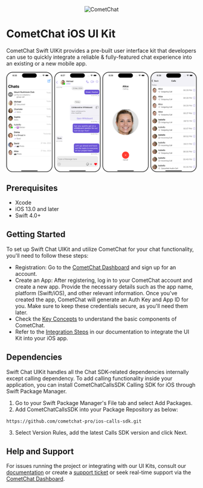 <p align="center">
  <img alt="CometChat" src="https://assets.cometchat.io/website/images/logos/banner.png">
</p>

# CometChat iOS UI Kit

CometChat Swift UIKit provides a pre-built user interface kit that developers can use to quickly integrate a reliable & fully-featured chat experience into an existing or a new mobile app.<br />

<div style="
    display: flex;
    align-items: center;
    justify-content: center;">
   <img src="./Screenshots/overview_cometchat_screens.png" />
</div>

## Prerequisites

 - Xcode
 - iOS 13.0 and later
 - Swift 4.0+

## Getting Started

To set up Swift Chat UIKit and utilize CometChat for your chat functionality, you'll need to follow these steps:
- Registration: Go to the [CometChat Dashboard](https://www.cometchat.com/) and sign up for an account.
- Create an App: After registering, log in to your CometChat account and create a new app. Provide the necessary details such as the app name, platform (Swift/iOS), and other relevant information. Once you've created the app, CometChat will generate an Auth Key and App ID for you. Make sure to keep these credentials secure, as you'll need them later.
- Check the [Key Concepts](https://www.cometchat.com/docs/v4/ios-uikit/key-concepts) to understand the basic components of CometChat.
- Refer to the [Integration Steps](https://www.cometchat.com/docs/v4/ios-uikit/integration) in our documentation to integrate the UI Kit into your iOS app.

## Dependencies
Swift Chat UIKit handles all the Chat SDK-related dependencies internally except calling dependency. To add calling functionality inside your application, you can install CometChatCallsSDK Calling SDK for iOS through Swift Package Manager.

1. Go to your Swift Package Manager's File tab and select Add Packages.
2. Add CometChatCallsSDK into your Package Repository as below:
  ```
  https://github.com/cometchat-pro/ios-calls-sdk.git
  ```
3. Select Version Rules, add the latest Calls SDK version and click Next.

  
## Help and Support
For issues running the project or integrating with our UI Kits, consult our [documentation](https://www.cometchat.com/docs/ios-uikit/integration) or create a [support ticket](https://help.cometchat.com/hc/en-us) or seek real-time support via the [CometChat Dashboard](https://app.cometchat.com/).
